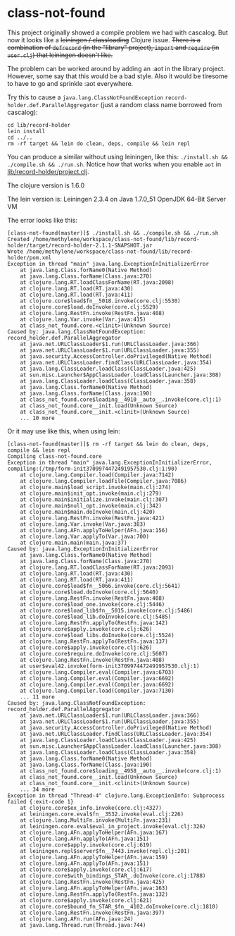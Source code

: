 class-not-found
===============

This project originally showed a compile problem we had with cascalog. But now it looks like a ~~leiningen / classloading~~ Clojure issue. ~~There is a combination of `defrecord` (in the "library" project), `import` and `require` (in `user.clj`) that leiningen doesn't like.~~

The problem can be worked around by adding an :aot in the library project. However, some say that this would be a bad style. Also it would be tiresome to have to go and sprinkle :aot everywhere.

Try this to cause a `java.lang.ClassNotFoundException` `record-holder.def.ParallelAggregator` (just a random class name borrowed from cascalog):


````
cd lib/record-holder
lein install
cd ../..
rm -rf target && lein do clean, deps, compile && lein repl
````

You can produce a similar without using leiningen, like this: `./install.sh && ./compile.sh && ./run.sh`. Notice how that works when you enable `aot` in [lib/record-holder/project.clj](lib/record-holder/project.clj).

The clojure version is 1.6.0

The lein version is: Leiningen 2.3.4 on Java 1.7.0_51 OpenJDK 64-Bit Server VM

The error looks like this:

````
[class-not-found(master)]$ ./install.sh && ./compile.sh && ./run.sh
Created /home/methylene/workspace/class-not-found/lib/record-holder/target/record-holder-2.1.1-SNAPSHOT.jar
Wrote /home/methylene/workspace/class-not-found/lib/record-holder/pom.xml
Exception in thread "main" java.lang.ExceptionInInitializerError
	at java.lang.Class.forName0(Native Method)
	at java.lang.Class.forName(Class.java:270)
	at clojure.lang.RT.loadClassForName(RT.java:2098)
	at clojure.lang.RT.load(RT.java:430)
	at clojure.lang.RT.load(RT.java:411)
	at clojure.core$load$fn__5018.invoke(core.clj:5530)
	at clojure.core$load.doInvoke(core.clj:5529)
	at clojure.lang.RestFn.invoke(RestFn.java:408)
	at clojure.lang.Var.invoke(Var.java:415)
	at class_not_found.core.<clinit>(Unknown Source)
Caused by: java.lang.ClassNotFoundException: record_holder.def.ParallelAggregator
	at java.net.URLClassLoader$1.run(URLClassLoader.java:366)
	at java.net.URLClassLoader$1.run(URLClassLoader.java:355)
	at java.security.AccessController.doPrivileged(Native Method)
	at java.net.URLClassLoader.findClass(URLClassLoader.java:354)
	at java.lang.ClassLoader.loadClass(ClassLoader.java:425)
	at sun.misc.Launcher$AppClassLoader.loadClass(Launcher.java:308)
	at java.lang.ClassLoader.loadClass(ClassLoader.java:358)
	at java.lang.Class.forName0(Native Method)
	at java.lang.Class.forName(Class.java:190)
	at class_not_found.core$loading__4910__auto__.invoke(core.clj:1)
	at class_not_found.core__init.load(Unknown Source)
	at class_not_found.core__init.<clinit>(Unknown Source)
	... 10 more
````

Or it may use like this, when using lein:

````
[class-not-found(master)]$ rm -rf target && lein do clean, deps, compile && lein repl
Compiling class-not-found.core
Exception in thread "main" java.lang.ExceptionInInitializerError, compiling:(/tmp/form-init3709974472491957530.clj:1:90)
	at clojure.lang.Compiler.load(Compiler.java:7142)
	at clojure.lang.Compiler.loadFile(Compiler.java:7086)
	at clojure.main$load_script.invoke(main.clj:274)
	at clojure.main$init_opt.invoke(main.clj:279)
	at clojure.main$initialize.invoke(main.clj:307)
	at clojure.main$null_opt.invoke(main.clj:342)
	at clojure.main$main.doInvoke(main.clj:420)
	at clojure.lang.RestFn.invoke(RestFn.java:421)
	at clojure.lang.Var.invoke(Var.java:383)
	at clojure.lang.AFn.applyToHelper(AFn.java:156)
	at clojure.lang.Var.applyTo(Var.java:700)
	at clojure.main.main(main.java:37)
Caused by: java.lang.ExceptionInInitializerError
	at java.lang.Class.forName0(Native Method)
	at java.lang.Class.forName(Class.java:270)
	at clojure.lang.RT.loadClassForName(RT.java:2093)
	at clojure.lang.RT.load(RT.java:430)
	at clojure.lang.RT.load(RT.java:411)
	at clojure.core$load$fn__5066.invoke(core.clj:5641)
	at clojure.core$load.doInvoke(core.clj:5640)
	at clojure.lang.RestFn.invoke(RestFn.java:408)
	at clojure.core$load_one.invoke(core.clj:5446)
	at clojure.core$load_lib$fn__5015.invoke(core.clj:5486)
	at clojure.core$load_lib.doInvoke(core.clj:5485)
	at clojure.lang.RestFn.applyTo(RestFn.java:142)
	at clojure.core$apply.invoke(core.clj:626)
	at clojure.core$load_libs.doInvoke(core.clj:5524)
	at clojure.lang.RestFn.applyTo(RestFn.java:137)
	at clojure.core$apply.invoke(core.clj:626)
	at clojure.core$require.doInvoke(core.clj:5607)
	at clojure.lang.RestFn.invoke(RestFn.java:408)
	at user$eval42.invoke(form-init3709974472491957530.clj:1)
	at clojure.lang.Compiler.eval(Compiler.java:6703)
	at clojure.lang.Compiler.eval(Compiler.java:6692)
	at clojure.lang.Compiler.eval(Compiler.java:6692)
	at clojure.lang.Compiler.load(Compiler.java:7130)
	... 11 more
Caused by: java.lang.ClassNotFoundException: record_holder.def.ParallelAggregator
	at java.net.URLClassLoader$1.run(URLClassLoader.java:366)
	at java.net.URLClassLoader$1.run(URLClassLoader.java:355)
	at java.security.AccessController.doPrivileged(Native Method)
	at java.net.URLClassLoader.findClass(URLClassLoader.java:354)
	at java.lang.ClassLoader.loadClass(ClassLoader.java:425)
	at sun.misc.Launcher$AppClassLoader.loadClass(Launcher.java:308)
	at java.lang.ClassLoader.loadClass(ClassLoader.java:358)
	at java.lang.Class.forName0(Native Method)
	at java.lang.Class.forName(Class.java:190)
	at class_not_found.core$loading__4958__auto__.invoke(core.clj:1)
	at class_not_found.core__init.load(Unknown Source)
	at class_not_found.core__init.<clinit>(Unknown Source)
	... 34 more
Exception in thread "Thread-4" clojure.lang.ExceptionInfo: Subprocess failed {:exit-code 1}
	at clojure.core$ex_info.invoke(core.clj:4327)
	at leiningen.core.eval$fn__3532.invoke(eval.clj:226)
	at clojure.lang.MultiFn.invoke(MultiFn.java:231)
	at leiningen.core.eval$eval_in_project.invoke(eval.clj:326)
	at clojure.lang.AFn.applyToHelper(AFn.java:167)
	at clojure.lang.AFn.applyTo(AFn.java:151)
	at clojure.core$apply.invoke(core.clj:619)
	at leiningen.repl$server$fn__7443.invoke(repl.clj:201)
	at clojure.lang.AFn.applyToHelper(AFn.java:159)
	at clojure.lang.AFn.applyTo(AFn.java:151)
	at clojure.core$apply.invoke(core.clj:617)
	at clojure.core$with_bindings_STAR_.doInvoke(core.clj:1788)
	at clojure.lang.RestFn.invoke(RestFn.java:425)
	at clojure.lang.AFn.applyToHelper(AFn.java:163)
	at clojure.lang.RestFn.applyTo(RestFn.java:132)
	at clojure.core$apply.invoke(core.clj:621)
	at clojure.core$bound_fn_STAR_$fn__4102.doInvoke(core.clj:1810)
	at clojure.lang.RestFn.invoke(RestFn.java:397)
	at clojure.lang.AFn.run(AFn.java:24)
	at java.lang.Thread.run(Thread.java:744)
````
